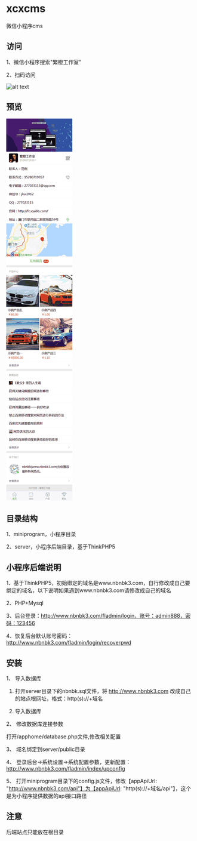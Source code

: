 # xcxcms
微信小程序cms

## 访问

1、微信小程序搜索"繁橙工作室"

2、扫码访问

![alt text](miniprogram/images/xcxewm.jpg "繁橙工作室")


## 预览

![alt text](miniprogram/images/screenshots-wap.gif "截图")


## 目录结构

1、miniprogram，小程序目录

2、server，小程序后端目录，基于ThinkPHP5


## 小程序后端说明

1、基于ThinkPHP5，初始绑定的域名是www.nbnbk3.com，自行修改成自己要绑定的域名，以下说明如果遇到www.nbnbk3.com请修改成自己的域名

2、PHP+Mysql

3、后台登录：http://www.nbnbk3.com/fladmin/login，账号：admin888，密码：123456

4、恢复后台默认账号密码：http://www.nbnbk3.com/fladmin/login/recoverpwd


## 安装

1、 导入数据库

1) 打开server目录下的nbnbk.sql文件，将 http://www.nbnbk3.com 改成自己的站点根网址，格式：http(s)://+域名

2) 导入数据库

2、 修改数据库连接参数

打开/apphome/database.php文件,修改相关配置

3、 域名绑定到server/public目录

4、 登录后台->系统设置->系统配置参数，更新配置：http://www.nbnbk3.com/fladmin/index/upconfig

5、 打开miniprogram目录下的config.js文件，修改【appApiUrl: "http://www.nbnbk3.com/api"】为【appApiUrl: "http(s)://+域名/api"】，这个是为小程序提供数据的api接口路径


## 注意

后端站点只能放在根目录

